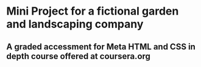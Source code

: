 # Mini Project for a fictional garden and landscaping company
## A graded accessment for Meta HTML and CSS in depth course offered at coursera.org

